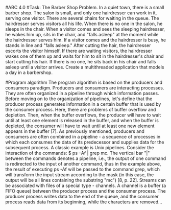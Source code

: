 #ABC 4.0
#Task:
The Barber Shop Problem. In a quiet town, there is a small barber shop. The salon is small, and only one hairdresser can work in it, serving one visitor. There are several chairs for waiting in the queue. The hairdresser serves visitors all his life. When there is no one in the salon, he sleeps in the chair. When a visitor comes and sees the sleeping hairdresser, he wakes him up, sits in the chair, and "falls asleep" at the moment while the hairdresser serves him. If a visitor comes and the hairdresser is busy, he stands in line and "falls asleep." After cutting the hair, the hairdresser escorts the visitor himself. If there are waiting visitors, the hairdresser wakes one of them up and waits for him to sit in the hairdresser's chair and start cutting his hair. If there is no one, he sits back in his chair and falls asleep until a visitor arrives. Create a multithreaded application that models a day in a barbershop.

#Program algorithm
  The program algorithm is based on the producers and consumers paradigm.
Producers and consumers are interacting processes. They are often organized in a pipeline through which information passes.
Before moving on to the organization of pipelines, let's define that the producer process generates information in a certain buffer that is used by the consumer process.
Here, there are problems of buffer overflow and depletion. Then, when the buffer overflows, the producer will have to wait until at least one element is released in the buffer, and when the buffer is depleted, the consumer will have to wait until at least one new element appears in the buffer [7].
As previously mentioned, producers and consumers are often combined in a pipeline - a sequence of processes in which each consumes the data of its predecessor and supplies data for the subsequent process.
A classic example is Unix pipelines. Consider the interaction of the commands:
$ ps –Af | grep mc.
  The vertical bar "|" between the commands denotes a pipeline, i.e., the output of one command is redirected to the input of another command, thus in the example above, the result of executing ps -Af will be passed to the command grep, which will transform the input stream according to the mask (in this case, the output will be all lines containing the substring "mc") [8, p. 22].
Streams can be associated with files of a special type - channels. A channel is a buffer (a FIFO queue) between the producer process and the consumer process. The producer process writes data to the end of the queue, and the consumer process reads data from its beginning, while the characters are removed...
